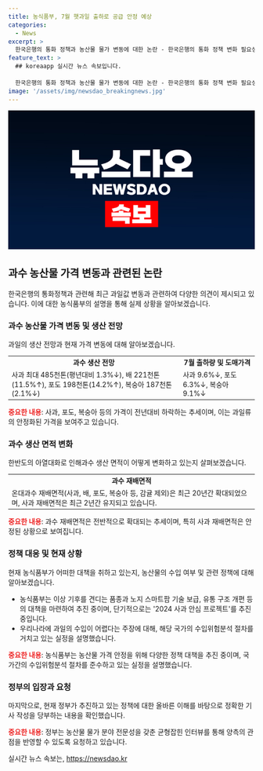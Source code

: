 ```yaml
---
title: 농식품부, 7월 햇과일 출하로 공급 안정 예상
categories:
  - News
excerpt: >
  한국은행의 통화 정책과 농산물 물가 변동에 대한 논란 - 한국은행의 통화 정책 변화 필요성과 농산물 물가 변동에 관한 논란이 불거지고 있다. 특히 사과와 배의 높은 가격은 눈에 띄는데, 농식품부는 이에 대한 설명을 내놓았다. 과일 관측과 소비자물가지수를 기반으로 한 설명에 따르면 현재 과실류 물가는 안정화되고 있으며, 농산물 가격 변동성이 주요국 중 1위인 주장은 사실과 다르다는 입장을 밝혔다. 이에 대해 정부는 대책을 마련하고 농산물 물가 관련된 정책에 대한 올바른 이해를 바탕으로 기사 작성을 당부하고 있다.
feature_text: >
  ## koreaapp 실시간 뉴스 속보입니다.

  한국은행의 통화 정책과 농산물 물가 변동에 대한 논란 - 한국은행의 통화 정책 변화 필요성과 농산물 물가 변동에 관한 논란이 불거지고 있다. 특히 사과와 배의 높은 가격은 눈에 띄는데, 농식품부는 이에 대한 설명을 내놓았다. 과일 관측과 소비자물가지수를 기반으로 한 설명에 따르면 현재 과실류 물가는 안정화되고 있으며, 농산물 가격 변동성이 주요국 중 1위인 주장은 사실과 다르다는 입장을 밝혔다. 이에 대해 정부는 대책을 마련하고 농산물 물가 관련된 정책에 대한 올바른 이해를 바탕으로 기사 작성을 당부하고 있다.
image: '/assets/img/newsdao_breakingnews.jpg'
---
```


<p><img src="/assets/img/newsdao_breakingnews.jpg" alt="koreaapp 속보" /></p>

<h2 data-ke-size="size26">과수 농산물 가격 변동과 관련된 논란</h2>

<p data-ke-size="size16">한국은행의 통화정책과 관련해 최근 과일값 변동과 관련하여 다양한 의견이 제시되고 있습니다. 이에 대한 농식품부의 설명을 통해 실제 상황을 알아보겠습니다.</p>

<h3>과수 농산물 가격 변동 및 생산 전망</h3>

<p data-ke-size="size16">과일의 생산 전망과 현재 가격 변동에 대해 알아보겠습니다.</p>

<table>
  <tr>
    <td style="text-align: center; height: 17px;"><b>과수 생산 전망</b></td>
    <td style="text-align: center; height: 17px;"><b>7월 출하량 및 도매가격</b></td>
  </tr>
  <tr>
    <td>사과 최대 485천톤(평년대비 1.3%↓), 배 221천톤(11.5%↑), 포도 198천톤(14.2%↑), 복숭아 187천톤(2.1%↓)</td>
    <td>사과 9.6%↓, 포도 6.3%↓, 복숭아 9.1%↓</td>
  </tr>
</table>

<p data-ke-size="size16"><b><span style="color: #ee2323;">중요한 내용</span></b>: 사과, 포도, 복숭아 등의 가격이 전년대비 하락하는 추세이며, 이는 과일류의 안정화된 가격을 보여주고 있습니다.</p>

<h3>과수 생산 면적 변화</h3>

<p data-ke-size="size16">한반도의 아열대화로 인해과수 생산 면적이 어떻게 변화하고 있는지 살펴보겠습니다.</p>

<table>
  <tr>
    <td style="text-align: center; height: 17px;"><b>과수 재배면적</b></td>
  </tr>
  <tr>
    <td>온대과수 재배면적(사과, 배, 포도, 복숭아 등, 감귤 제외)은 최근 20년간 확대되었으며, 사과 재배면적은 최근 2년간 유지되고 있습니다.</td>
  </tr>
</table>

<p data-ke-size="size16"><b><span style="color: #ee2323;">중요한 내용</span></b>: 과수 재배면적은 전반적으로 확대되는 추세이며, 특히 사과 재배면적은 안정된 상황으로 보여집니다.</p>

<h3>정책 대응 및 현재 상황</h3>

<p data-ke-size="size16">현재 농식품부가 어떠한 대책을 취하고 있는지, 농산물의 수입 여부 및 관련 정책에 대해 알아보겠습니다.</p>

<ul>
  <li>농식품부는 이상 기후를 견디는 품종과 노지 스마트팜 기술 보급, 유통 구조 개편 등의 대책을 마련하여 추진 중이며, 단기적으로는 '2024 사과 안심 프로젝트'를 추진 중입니다.</li>
  <li>우리나라에 과일의 수입이 어렵다는 주장에 대해, 해당 국가의 수입위험분석 절차를 거치고 있는 실정을 설명했습니다.</li>
</ul>

<p data-ke-size="size16"><b><span style="color: #ee2323;">중요한 내용</span></b>: 농식품부는 농산물 가격 안정을 위해 다양한 정책 대책을 추진 중이며, 국가간의 수입위험분석 절차를 준수하고 있는 실정을 설명했습니다.</p>

<h3>정부의 입장과 요청</h3>

<p data-ke-size="size16">마지막으로, 현재 정부가 추진하고 있는 정책에 대한 올바른 이해를 바탕으로 정확한 기사 작성을 당부하는 내용을 확인했습니다.</p>

<p data-ke-size="size16"><b><span style="color: #ee2323;">중요한 내용</span></b>: 정부는 농산물 물가 분야 전문성을 갖춘 균형잡힌 인터뷰를 통해 양측의 관점을 반영할 수 있도록 요청하고 있습니다.</p>
실시간 뉴스 속보는, <a href="https://newsdao.kr" rel="dofollow">https://newsdao.kr</a>


